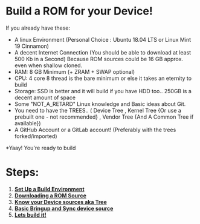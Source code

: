# Build a ROM for your Device!

If you already have these:
* A linux Environment (Personal Choice : Ubuntu 18.04 LTS or Linux Mint 19 Cinnamon)
* A decent Internet Connection (You should be able to download at least 500 Kb in a Second)
  Because ROM sources could be 16 GB approx. even when shallow cloned.
* RAM: 8 GB Minimum (+ ZRAM + SWAP optional)
* CPU: 4 core 8 thread is the bare minimum or else it takes an eternity to build
* Storage: SSD is better and it will build if you have HDD too.. 250GB is a decent amount of space 
* Some "NOT_A_RETARD" Linux knowledge and Basic ideas about Git.
* You need to have the TREES.. ( Device Tree , Kernel Tree {Or use a prebuilt one - not recommended} , Vendor Tree {And A Common Tree if available})
* A GitHub Account or a GitLab account! (Preferably with the trees forked/imported)

*Yaay! You're ready to build

# Steps:

1. [**Set Up a Build Environment**](https://github.com/AtlanPrime/customromguide/blob/master/steps/StepOne.md)
2. [**Downloading a ROM Source**](https://github.com/AtlanPrime/customromguide/blob/master/steps/StepTwo.md)
3. [**Know your Device sources aka Tree**](https://github.com/AtlanPrime/customromguide/blob/master/steps/StepThree.md)
4. [**Basic Bringup and Sync device source**](https://github.com/AtlanPrime/customromguide/blob/master/steps/StepFour.md)
5. [**Lets build it!**](https://github.com/AtlanPrime/customromguide/blob/master/steps/StepFive.md)
